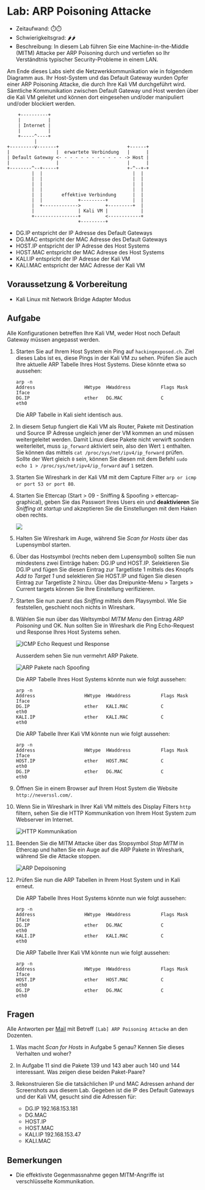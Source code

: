 # Lab: ARP Poisoning Attacke

-   Zeitaufwand:        ⏱️⏱️
-   Schwierigkeitsgrad: 🌶️🌶️
-   Beschreibung: In diesem Lab führen Sie eine Machine-in-the-Middle (MITM) Attacke per ARP Poisoning durch und vertiefen so Ihr Verständtnis typischer Security-Probleme in einem LAN.

Am Ende dieses Labs sieht die Netzwerkkommunikation wie in folgendem Diagramm aus. Ihr Host-System und das Default Gateway wurden Opfer einer ARP Poisoning Attacke, die durch Ihre Kali VM durchgeführt wird. Sämtliche Kommunikation zwischen Default Gateway und Host werden über die Kali VM geleitet und können dort eingesehen und/oder manipuliert und/oder blockiert werden.

        +----------+
        |          |
        | Internet |
        |          |
        +-----^----+
              |
    +---------v-------+                         +------+
    |                 |  erwartete Verbindung   |      |
    | Default Gateway <- - - - - - - - - - - - -> Host |
    |                 |                         |      |
    +--------^--+-----+                         +-^--+-+
             |  |                                 |  |
             |  |                                 |  |
             |  |                                 |  |
             |  |                                 |  |
             |  |       effektive Verbindung      |  |
             |  |             +---------+         |  |
             |  +------------->         +---------+  |
             |                | Kali VM |            |
             +----------------+         <------------+
                              +---------+

-   DG.IP    entspricht der IP  Adresse des Default Gateways
-   DG.MAC   entspricht der MAC Adresse des Default Gateways
-   HOST.IP  entspricht der IP  Adresse des Host Systems
-   HOST.MAC entspricht der MAC Adresse des Host Systems
-   KALI.IP  entspricht der IP  Adresse der Kali VM
-   KALI.MAC entspricht der MAC Adresse der Kali VM

## Voraussetzung & Vorbereitung

-   Kali Linux mit Network Bridge Adapter Modus

## Aufgabe

Alle Konfigurationen betreffen Ihre Kali VM, weder Host noch Default Gateway müssen angepasst werden.

1.  Starten Sie auf Ihrem Host System ein Ping auf `hackingexposed.ch`. Ziel dieses Labs ist es, diese Pings in der Kali VM zu sehen. Prüfen Sie auch Ihre aktuelle ARP Tabelle Ihres Host Systems. Diese könnte etwa so aussehen:

        arp -n
        Address                  HWtype  HWaddress           Flags Mask            Iface
        DG.IP                    ether   DG.MAC              C                     eth0

    Die ARP Tabelle in Kali sieht identisch aus.

2.  In diesem Setup fungiert die Kali VM als Router, Pakete mit Destination und Source IP Adresse ungleich jener der VM kommen an und müssen weitergeleitet werden. Damit Linux diese Pakete nicht verwirft sondern weiterleitet, muss `ip_forward` aktiviert sein, also den Wert `1` enthalten. Sie können das mittels `cat /proc/sys/net/ipv4/ip_forward` prüfen. Sollte der Wert gleich `0` sein, können Sie diesen mit dem Befehl `sudo echo 1 > /proc/sys/net/ipv4/ip_forward` auf `1` setzen.

3.  Starten Sie Wireshark in der Kali VM mit dem Capture Filter `arp or icmp or port 53 or port 80`.

4.  Starten Sie Ettercap (Start > 09 - Sniffing & Spoofing > ettercap-graphical), geben Sie das Passwort Ihres Users ein und **deaktivieren** Sie _Sniffing at startup_ und akzeptieren Sie die Einstellungen mit dem Haken oben rechts.

    ![](img/ettercap-startup.png)

5.  Halten Sie Wireshark im Auge, während Sie _Scan for Hosts_ über das Lupensymbol starten.

6.  Über das Hostsymbol (rechts neben dem Lupensymbol) sollten Sie nun mindestens zwei Einträge haben: DG.IP und HOST.IP. Selektieren Sie DG.IP und fügen Sie diesen Eintrag zur Targetliste 1 mittels des Knopfs _Add to Target 1_ und selektieren Sie HOST.IP und fügen Sie diesen Eintrag zur Targetliste 2 hinzu. Über das Dreipunkte-Menu > Targets > Current targets können Sie Ihre Einstellung verifizieren.

7.  Starten Sie nun zuerst das _Sniffing_ mittels dem Playsymbol. Wie Sie feststellen, geschieht noch nichts in Wireshark.

8.  Wählen Sie nun über das Weltsymbol _MITM Menu_ den Eintrag _ARP Poisoning_ und OK. Nun sollten Sie in Wireshark die Ping Echo-Request und Response Ihres Host Systems sehen.

    ![ICMP Echo Request und Response](img/icmp-messages.png)

    Ausserdem sehen Sie nun vermehrt ARP Pakete.

    ![ARP Pakete nach Spoofing](img/arp-spoofing.png)

    Die ARP Tabelle Ihres Host Systems könnte nun wie folgt aussehen:

        arp -n
        Address                  HWtype  HWaddress           Flags Mask            Iface
        DG.IP                    ether   KALI.MAC            C                     eth0
        KALI.IP                  ether   KALI.MAC            C                     eth0

    Die ARP Tabelle Ihrer Kali VM könnte nun wie folgt aussehen:

        arp -n
        Address                  HWtype  HWaddress           Flags Mask            Iface
        HOST.IP                  ether   HOST.MAC            C                     eth0
        DG.IP                    ether   DG.MAC              C                     eth0

9.  Öffnen Sie in einem Browser auf Ihrem Host System die Website `http://neverssl.com/`.

10. Wenn Sie in Wireshark in Ihrer Kali VM mittels des Display Filters `http` filtern, sehen Sie die HTTP Kommunikation von Ihrem Host System zum Webserver im Internet.

    ![HTTP Kommunikation](img/http-communication.png)

11. Beenden Sie die MITM Attacke über das Stopsymbol _Stop MITM_ in Ethercap und halten Sie ein Auge auf die ARP Pakete in Wireshark, während Sie die Attacke stoppen.

    ![ARP Depoisoning](img/arp-depoisoning.png)

12. Prüfen Sie nun die ARP Tabellen in Ihrem Host System und in Kali erneut.

    Die ARP Tabelle Ihres Host Systems könnte nun wie folgt aussehen:

        arp -n
        Address                  HWtype  HWaddress           Flags Mask            Iface
        DG.IP                    ether   DG.MAC              C                     eth0
        KALI.IP                  ether   KALI.MAC            C                     eth0

    Die ARP Tabelle Ihrer Kali VM könnte nun wie folgt aussehen:

        arp -n
        Address                  HWtype  HWaddress           Flags Mask            Iface
        HOST.IP                  ether   HOST.MAC            C                     eth0
        DG.IP                    ether   DG.MAC              C                     eth0

## Fragen

Alle Antworten per [Mail](mailto:pascal.knecht@juventus.schule?subject=[Lab]%20ARP%20Poisoning%20Attacke) mit Betreff `[Lab] ARP Poisoning Attacke` an den Dozenten.

1.  Was macht _Scan for Hosts_ in Aufgabe 5 genau? Kennen Sie dieses Verhalten und woher?

2.  In Aufgabe 11 sind die Pakete 139 und 143 aber auch 140 und 144 interessant. Was zeigen diese beiden Paket-Paare?

3.  Rekonstruieren Sie die tatsächlichen IP und MAC Adressen anhand der Screenshots aus diesem Lab. Gegeben ist die IP des Default Gateways und der Kali VM, gesucht sind die Adressen für:
    -   DG.IP    192.168.153.181
    -   DG.MAC   
    -   HOST.IP  
    -   HOST.MAC
    -   KALI.IP  192.168.153.47
    -   KALI.MAC

## Bemerkungen

-   Die effektivste Gegenmassnahme gegen MITM-Angriffe ist verschlüsselte Kommunikation.
